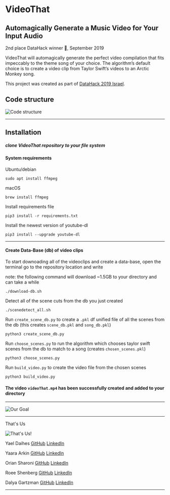# VideoThat

## Automagically Generate a Music Video for Your Input Audio

2nd place DataHack winner 🥈, September 2019

VideoThat will automagically generate the perfect video compilation that fits impeccably to the theme song of your choice. The algorithm’s default choice is to create a video clip from Taylor Swift’s videos to an Arctic Monkey song.

This project was created as part of [DataHack 2019 Israel](https://www.datahack.org.il/).



## Code structure

![Code structure](../master/assets/VideoThat_code_structure.jpg)
*********
## Installation

##### clone VideoThat repository to your file system


#### System requirements
Ubuntu/debian
```shell
sudo apt install ffmpeg
```
macOS
```shell
brew install ffmpeg
```

Install requirements file
```shell
pip3 install -r requirements.txt
```

Install the newest version of youtube-dl
```shell
pip3 install --upgrade youtube-dl
```
*****
#### Create Data-Base (db) of video clips
To start downoading all of the videoclips and create a data-base, open the terminal go to the repository location and write

note: the following command will download ~1.5GB to your directory and can take a while
```shell
./download-db.sh
```

Detect all of the scene cuts from the db you just created
```shell
./scenedetect_all.sh
```
Run `create_scene_db.py` to create a `.pkl` df unified file of all the scenes from the db (this creates `scene_db.pkl` and `song_db.pkl`)
```shell
python3 create_scene_db.py
```
Run `choose_scenes.py` to run the algorithm which chooses taylor swift scenes from the db to match to a song (creates `chosen_scenes.pkl`)
```shell
python3 choose_scenes.py
```
Run `build_video.py` to create the video file from the chosen scenes
```shell
python3 build_video.py
```
#### The video `videoThat.mp4` has been successfully created and added to your directory 
*******
![Our Goal](../master/assets/our_goal.jpg)

*********

That's Us

![That's Us!](../master/assets/thats_us.jpg)

Yael Daihes       [GitHub](https://github.com/yooli3)   [LinkedIn](https://www.linkedin.com/in/yael-daihes/)

Yaara Arkin       [GitHub](https://github.com/yaarasegre)   [LinkedIn](https://www.linkedin.com/in/yaara-arkin-86706013/)

Orian Sharoni     [GitHub](https://github.com/Sharonio)   [LinkedIn](https://www.linkedin.com/in/orian-sharoni/)

Roee Shenberg     [GitHub](https://github.com/shenberg)   [LinkedIn](https://www.linkedin.com/in/roeeshenberg/)

Dalya Gartzman    [GitHub](https://github.com/DalyaG)   [LinkedIn](https://www.linkedin.com/in/dalya-gar/)


*********
